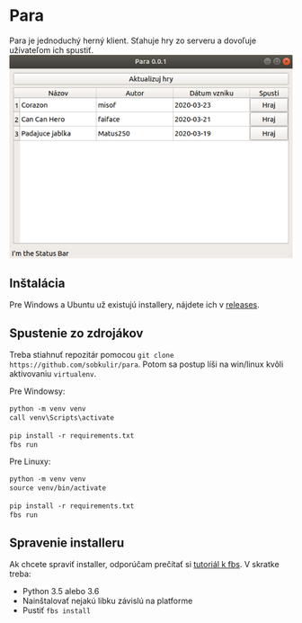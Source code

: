 # Para
Para je jednoduchý herný klient. Sťahuje hry zo serveru a dovoľuje užívateľom ich spustiť.
![Alt text](screenshot.png?raw=true "Screenshot z Ubuntu")

## Inštalácia
Pre Windows a Ubuntu už existujú installery, nájdete ich v [releases](https://github.com/sobkulir/para/releases).

## Spustenie zo zdrojákov
Treba stiahnuť repozitár pomocou `git clone https://github.com/sobkulir/para`. Potom sa postup líši na win/linux kvôli aktivovaniu `virtualenv`.

Pre Windowsy:
```
python -m venv venv
call venv\Scripts\activate

pip install -r requirements.txt
fbs run
```

Pre Linuxy:
```
python -m venv venv
source venv/bin/activate

pip install -r requirements.txt
fbs run
```

## Spravenie installeru
Ak chcete spraviť installer, odporúčam prečítať si [tutoriál k fbs](https://github.com/mherrmann/fbs-tutorial). V skratke treba:
* Python 3.5 alebo 3.6
* Nainštalovať nejakú libku závislú na platforme
* Pustiť `fbs install`
